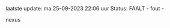 laatste update: 
ma 25-09-2023 22:06   uur 
Status: FAALT - fout - 
<div class="service R">nexus</div>